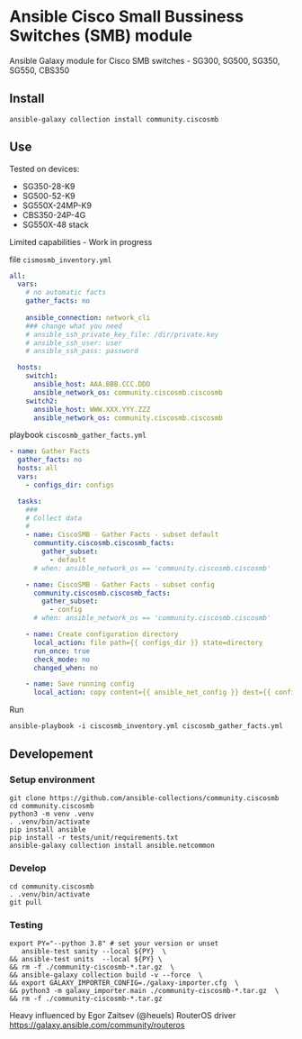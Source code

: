 # Ansible Cisco Small Bussiness Switches (SMB) module

Ansible Galaxy module for Cisco SMB switches - SG300, SG500, SG350, SG550, CBS350

## Install

```
ansible-galaxy collection install community.ciscosmb
```

## Use
Tested on devices:
* SG350-28-K9
* SG500-52-K9
* SG550X-24MP-K9
* CBS350-24P-4G
* SG550X-48 stack

Limited capabilities - Work in progress

file `cismosmb_inventory.yml`
```yaml
all:
  vars:
    # no automatic facts
    gather_facts: no  
    
    ansible_connection: network_cli
    ### change what you need
    # ansible_ssh_private_key_file: /dir/private.key
    # ansible_ssh_user: user
    # ansible_ssh_pass: password

  hosts:
    switch1:
      ansible_host: AAA.BBB.CCC.DDD
      ansible_network_os: community.ciscosmb.ciscosmb
    switch2:
      ansible_host: WWW.XXX.YYY.ZZZ
      ansible_network_os: community.ciscosmb.ciscosmb

```

playbook `ciscosmb_gather_facts.yml`
```yaml
- name: Gather Facts
  gather_facts: no
  hosts: all
  vars:
    - configs_dir: configs

  tasks:
    ###
    # Collect data
    #
    - name: CiscoSMB - Gather Facts - subset default
      communtity.ciscosmb.ciscosmb_facts:
        gather_subset:
          - default
      # when: ansible_network_os == 'community.ciscosmb.ciscosmb'

    - name: CiscoSMB - Gather Facts - subset config
      community.ciscosmb.ciscosmb_facts:
        gather_subset:
          - config
      # when: ansible_network_os == 'community.ciscosmb.ciscosmb'

    - name: Create configuration directory
      local_action: file path={{ configs_dir }} state=directory
      run_once: true
      check_mode: no
      changed_when: no

    - name: Save running config
      local_action: copy content={{ ansible_net_config }} dest={{ configs_dir }}/{{ inventory_hostname }}_net_config
```

Run
```
ansible-playbook -i ciscosmb_inventory.yml ciscosmb_gather_facts.yml
```

## Developement

### Setup environment
```
git clone https://github.com/ansible-collections/community.ciscosmb
cd community.ciscosmb
python3 -m venv .venv
. .venv/bin/activate
pip install ansible
pip install -r tests/unit/requirements.txt
ansible-galaxy collection install ansible.netcommon
```

### Develop 
```
cd community.ciscosmb
. .venv/bin/activate
git pull
```

### Testing

```
export PY="--python 3.8" # set your version or unset
   ansible-test sanity --local ${PY}  \
&& ansible-test units  --local ${PY} \
&& rm -f ./community-ciscosmb-*.tar.gz  \
&& ansible-galaxy collection build -v --force  \
&& export GALAXY_IMPORTER_CONFIG=./galaxy-importer.cfg  \
&& python3 -m galaxy_importer.main ./community-ciscosmb-*.tar.gz  \
&& rm -f ./community-ciscosmb-*.tar.gz
```


Heavy influenced by Egor Zaitsev (@heuels) RouterOS driver https://galaxy.ansible.com/community/routeros
